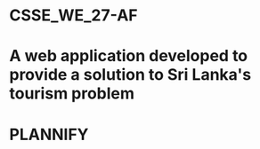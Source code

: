 # CSSE_WE_27-AF

# A web application developed to provide a solution to Sri Lanka's tourism problem
# PLANNIFY
